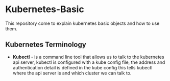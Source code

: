 # Kubernetes-Basic
This repository come to explain kubernetes basic objects and how to use them.

## Kubernetes Terminology
- **Kubectl** - is a command line tool that allows us to talk to the kubernetes api server, kubectl is configured with a kube config file, the address and authentication detail is defined in the kube config this tells kubectl where the api server is and which cluster we can talk to.<br/>




























